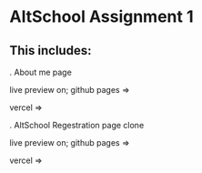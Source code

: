 # AltSchool Assignment 1

## This includes:

. About me page

live preview on;
github pages => 

vercel =>

. AltSchool Regestration page clone

live preview on;
github pages => 

vercel =>